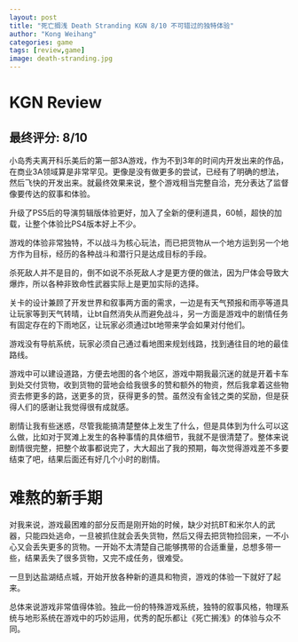 ```yaml
---
layout: post
title: "死亡搁浅 Death Stranding KGN 8/10 不可错过的独特体验"
author: "Kong Weihang"
categories: game
tags: [review,game]
image: death-stranding.jpg
---
```


# KGN Review

## 最终评分: 8/10

小岛秀夫离开科乐美后的第一部3A游戏，作为不到3年的时间内开发出来的作品，在商业3A领域算是非常罕见。更像是没有做更多的尝试，已经有了明确的想法，然后飞快的开发出来。就最终效果来说，整个游戏相当完整自洽，充分表达了监督像要传达的叙事和体验。

升级了PS5后的导演剪辑版体验更好，加入了全新的便利道具，60帧，超快的加载，让整个体验比PS4版本好上不少。

游戏的体验非常独特，不以战斗为核心玩法，而已把货物从一个地方运到另一个地方作为目标，经历的各种战斗和潜行只是达成目标的手段。

杀死敌人并不是目的，倒不如说不杀死敌人才是更方便的做法，因为尸体会导致大爆炸，所以各种非致命性武器实际上是更加实际的选择。

关卡的设计兼顾了开发世界和叙事两方面的需求，一边是有天气预报和雨亭等道具让玩家等到天气转晴，让bt自然消失从而避免战斗，另一方面是游戏中的剧情任务有固定存在的下雨地区，让玩家必须通过bt地带来学会如果对付他们。

游戏没有导航系统，玩家必须自己通过看地图来规划线路，找到通往目的地的最佳路线。

游戏中可以建设道路，方便去地图的各个地区，游戏中期我最沉迷的就是开着卡车到处交付货物，收到货物的营地会给我很多的赞和额外的物资，然后我拿着这些物资去修更多的路，送更多的货，获得更多的赞。虽然没有金钱之类的奖励，但是获得人们的感谢让我觉得很有成就感。

剧情让我有些迷惑，尽管我能搞清楚整体上发生了什么，但是具体到为什么可以这么做，比如对于冥滩上发生的各种事情的具体细节，我就不是很清楚了。整体来说剧情很完整，把整个故事都说完了，大大超出了我的预期，每次觉得游戏差不多要结束了吧，结果后面还有好几个小时的剧情。


# 难熬的新手期

对我来说，游戏最困难的部分反而是刚开始的时候，缺少对抗BT和米尔人的武器，只能四处逃命，一旦被抓住就会丢失货物，然后又得去把货物捡回来，一不小心又会丢失更多的货物。一开始不太清楚自己能够携带的合适重量，总想多带一些，结果丢失了很多货物，又完不成任务，很难受。

一旦到达盐湖结点城，开始开放各种新的道具和物资，游戏的体验一下就好了起来。

总体来说游戏非常值得体验。独此一份的特殊游戏系统，独特的叙事风格，物理系统与地形系统在游戏中的巧妙运用，优秀的配乐都让《死亡搁浅》的体验与众不同。